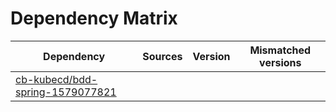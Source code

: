 # Dependency Matrix

Dependency | Sources | Version | Mismatched versions
---------- | ------- | ------- | -------------------
[cb-kubecd/bdd-spring-1579077821](https://github.com/cb-kubecd/bdd-spring-1579077821.git) |  | []() | 
